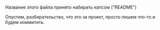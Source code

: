 Название этого файла принято набирать капсом ("README")

Опустим, разбирательство, что это за проект, просто пишем что-то и будем коммитить.